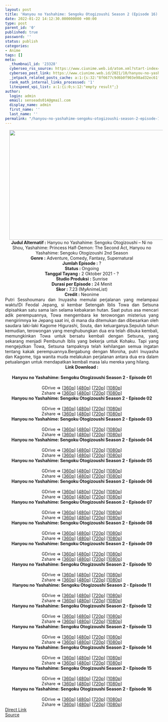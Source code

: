 ```yaml
---
layout: post
title: 'Hanyou no Yashahime: Sengoku Otogizoushi Season 2 (Episode 16) Subtitle Indonesia'
date: 2022-01-22 14:12:30.000000000 +00:00
type: post
parent_id: '0'
published: true
password: ''
status: publish
categories:
- Anime
tags: []
meta:
  _thumbnail_id: '23328'
  cyberseo_rss_source: https://www.ciunime.web.id/atom.xml?start-index=1
  cyberseo_post_link: https://www.ciunime.web.id/2021/10/hanyou-no-yashahime-sengoku-otogizoushi.html
  _jetpack_related_posts_cache: a:1:{s:32:"8f6677c9d6b0f903e98ad32ec61f8deb";a:2:{s:7:"expires";i:1655128069;s:7:"payload";a:3:{i:0;a:1:{s:2:"id";i:25115;}i:1;a:1:{s:2:"id";i:25056;}i:2;a:1:{s:2:"id";i:24958;}}}}
  rank_math_internal_links_processed: '1'
  litespeed_vpi_list: a:1:{i:0;s:12:"empty result";}
author:
  login: admin
  email: senseads014@gmail.com
  display_name: admin
  first_name: ''
  last_name: ''
permalink: "/hanyou-no-yashahime-sengoku-otogizoushi-season-2-episode-16-subtitle-indonesia/"
---
```

<div class="separator" style="clear: both; text-align: center;"><a href="https://blogger.googleusercontent.com/img/a/AVvXsEhQrR0gyQjSUrGxF8UfR7F3yRHmyEMSTlv62rnY3uauUAumEWz8jSSScYFQuIBFZ152lVl2PVZ513vweSHywbTLfUn0MVZyGTYZSg62QzLlr9O6YN_lRM_ObQLzHFFfKm4xSF3WevOs93RO2-lk8bPngUXPS5jVJc6i9f0dRj4FjbeFJyPvXnycgL9Z=s1280" style="margin-left: 1em; margin-right: 1em;"><img border="0" data-original-height="720" data-original-width="1280" height="360" src="{{ site.baseurl }}/assets/2022/01/AVvXsEhQrR0gyQjSUrGxF8UfR7F3yRHmyEMSTlv62rnY3uauUAumEWz8jSSScYFQuIBFZ152lVl2PVZ513vweSHywbTLfUn0MVZyGTYZSg62QzLlr9O6YN_lRM_ObQLzHFFfKm4xSF3WevOs93RO2-lk8bPngUXPS5jVJc6i9f0dRj4FjbeFJyPvXnycgL9Z=w640-h360" width="640" /></a></div>
<div class="separator" style="clear: both; text-align: center;"></div>
<div style="text-align: center;"><b>Judul</b><b><b> Alternatif</b> :</b> Hanyou no Yashahime: Sengoku Otogizoushi – Ni no Shou,&nbsp;Yashahime: Princess Half-Demon: The Second Act,&nbsp;Hanyou no Yashahime: Sengoku Otogizoushi 2nd Season</div>
<div style="text-align: center;"><b><b>Genre :</b></b> Adventure, Comedy, Fantasy, Supernatural</div>
<div style="text-align: center;"><b>Jumlah Episode :</b> ?<br /><b>Status :&nbsp;</b>Ongoing<br /><b>Tanggal Tayang :</b> 2 Oktober&nbsp;2021 - ?<br /><b>Studio Produksi :</b>&nbsp;Sunrise<br /><b>Durasi per Episode :</b> 24 Menit</div>
<div style="text-align: center;"><b>Skor :</b> 7.23 (MyAnimeList)</div>
<div style="text-align: center;"><b>Credit :</b>&nbsp;Neonime</div>
<div style="text-align: center;"></div>
<div style="text-align: justify;">Putri Sesshoumaru dan Inuyasha memulai perjalanan yang melampaui waktu!Di Feodal Jepang, si kembar Setengah Iblis Towa dan Setsuna dipisahkan satu sama lain selama kebakaran hutan. Saat putus asa mencari adik perempuannya, Towa mengembara ke terowongan misterius yang mengirimnya ke Jepang saat ini, di mana dia ditemukan dan dibesarkan oleh saudara laki-laki Kagome Higurashi, Souta, dan keluarganya.Sepuluh tahun kemudian, terowongan yang menghubungkan dua era telah dibuka kembali, memungkinkan Towa untuk bersatu kembali dengan Setsuna, yang sekarang menjadi Pembunuh Iblis yang bekerja untuk Kohaku. Tapi yang mengejutkan Towa, Setsuna tampaknya telah kehilangan semua ingatan tentang kakak perempuannya.Bergabung dengan Moroha, putri Inuyasha dan Kagome, tiga wanita muda melakukan perjalanan antara dua era dalam petualangan untuk mendapatkan kembali masa lalu mereka yang hilang.</div>
<div style="text-align: justify;"></div>
<div style="text-align: justify;"></div>
<div style="text-align: center;">
<div style="text-align: center;">
<div style="text-align: left;">
<div style="text-align: center;"><b>Link Download :</b></div>
<div style="text-align: center;"><b><br /></b></div>
<div style="text-align: center;"><span style="text-align: left;"><b>Hanyou no Yashahime: Sengoku Otogizoushi Season 2&nbsp;</b></span><b>- Episode 01</b></div>
<div style="text-align: center;"><b><br /></b></div>
<div style="text-align: center;">GDrive =&gt; [<a href="https://acefile.co/f/56498351/hny-s2-01-360p-samehadaku-care-mp4" target="_blank" rel="noopener">360p</a>] [<a href="https://acefile.co/f/56501461/neonime_hny-s2-01-480p-zip" target="_blank" rel="noopener">480p</a>] [<a href="https://acefile.co/f/56501464/neonime_hny-s2-01-720p-zip" target="_blank" rel="noopener">720p</a>] [<a href="https://acefile.co/f/56501469/neonime_hny-s2-01-1080p-zip" target="_blank" rel="noopener">1080p</a>]</div>
<div style="text-align: center;">Zshare =&gt; [<a href="https://www20.zippyshare.com/v/otOvkW93/file.html" target="_blank" rel="noopener">360p</a>] [<a href="https://www60.zippyshare.com/v/a15omHpl/file.html" target="_blank" rel="noopener">480p</a>] [<a href="https://www98.zippyshare.com/v/Z3wsMcdb/file.html" target="_blank" rel="noopener">720p</a>] [<a href="https://www81.zippyshare.com/v/P6HSnZPK/file.html" target="_blank" rel="noopener">1080p</a>]</div>
<div style="text-align: center;"></div>
<div style="text-align: center;">
<div><span style="text-align: left;"><b>Hanyou no Yashahime: Sengoku Otogizoushi Season 2&nbsp;</b></span><b>- Episode 02</b></div>
<div><b><br /></b></div>
<div>GDrive =&gt; [<a href="https://acefile.co/f/57131178/hny-s2-02-360p-samehadaku-care-mp4" target="_blank" rel="noopener">360p</a>] [<a href="https://acefile.co/f/57131186/hny-s2-02-480p-samehadaku-care-mp4" target="_blank" rel="noopener">480p</a>] [<a href="https://acefile.co/f/57132117/hny-s2-02-mp4hd-samehadaku-care-mp4" target="_blank" rel="noopener">720p</a>] [<a href="https://acefile.co/f/57133221/hny-s2-02-fullhd-samehadaku-care-mp4" target="_blank" rel="noopener">1080p</a>]</div>
<div>Zshare =&gt; [<a href="https://www66.zippyshare.com/v/iGhW3TGZ/file.html" target="_blank" rel="noopener">360p</a>] [<a href="https://www66.zippyshare.com/v/Lh1GxT0G/file.html" target="_blank" rel="noopener">480p</a>] [<a href="https://www115.zippyshare.com/v/WiHECs48/file.html" target="_blank" rel="noopener">720p</a>] [<a href="https://www56.zippyshare.com/v/K0mhfcKY/file.html" target="_blank" rel="noopener">1080p</a>]</div>
<div></div>
<div>
<div><span style="text-align: left;"><b>Hanyou no Yashahime: Sengoku Otogizoushi Season 2&nbsp;</b></span><b>- Episode 03</b></div>
<div><b><br /></b></div>
<div>GDrive =&gt; [<a href="https://mir.cr/0JGX0BMM" target="_blank" rel="noopener">360p</a>] [<a href="https://acefile.co/f/57717453/neonime_hny-s2-03-480p-zip" target="_blank" rel="noopener">480p</a>] [<a href="https://acefile.co/f/57717898/neonime_hny-s2-03-720p-zip" target="_blank" rel="noopener">720p</a>] [<a href="https://acefile.co/f/57718425/neonime_hny-s2-03-1080p-zip" target="_blank" rel="noopener">1080p</a>]</div>
<div>Zshare =&gt; [<a href="https://www81.zippyshare.com/v/gW5jldJC/file.html" target="_blank" rel="noopener">360p</a>] [<a href="https://www9.zippyshare.com/v/rimdkRkw/file.html" target="_blank" rel="noopener">480p</a>] [<a href="https://www57.zippyshare.com/v/ht2AimXI/file.html" target="_blank" rel="noopener">720p</a>] [<a href="https://www66.zippyshare.com/v/sx8Jdt6K/file.html" target="_blank" rel="noopener">1080p</a>]</div>
</div>
<div></div>
<div>
<div><span style="text-align: left;"><b>Hanyou no Yashahime: Sengoku Otogizoushi Season 2&nbsp;</b></span><b>- Episode 04</b></div>
<div><b><br /></b></div>
<div>GDrive =&gt; [<a href="https://acefile.co/f/58268073/hny-s2-04-360p-samehadaku-care-mp4" target="_blank" rel="noopener">360p</a>] [<a href="https://acefile.co/f/58269642/neonime_hny-s2-04-480p-zip" target="_blank" rel="noopener">480p</a>] [<a href="https://acefile.co/f/58269993/neonime_hny-s2-04-720p-zip" target="_blank" rel="noopener">720p</a>] [<a href="https://acefile.co/f/58270633/neonime_hny-s2-04-1080p-zip" target="_blank" rel="noopener">1080p</a>]</div>
<div>Zshare =&gt; [<a href="https://www43.zippyshare.com/v/4ZfnObCN/file.html" target="_blank" rel="noopener">360p</a>] [<a href="https://www110.zippyshare.com/v/clmhHuNA/file.html" target="_blank" rel="noopener">480p</a>] [<a href="https://www12.zippyshare.com/v/pSo0UdYY/file.html" target="_blank" rel="noopener">720p</a>] [<a href="https://www5.zippyshare.com/v/eZMI3gI5/file.html" target="_blank" rel="noopener">1080p</a>]</div>
</div>
<div></div>
<div>
<div><span style="text-align: left;"><b>Hanyou no Yashahime: Sengoku Otogizoushi Season 2&nbsp;</b></span><b>- Episode 05</b></div>
<div><b><br /></b></div>
<div>GDrive =&gt; [<a href="https://acefile.co/f/58803598/hny-s2-05-360p-samehadaku-care-mp4" target="_blank" rel="noopener">360p</a>] [<a href="https://acefile.co/f/58803602/hny-s2-05-480p-samehadaku-care-mp4" target="_blank" rel="noopener">480p</a>] [<a href="https://acefile.co/f/58804179/hny-s2-05-mp4hd-samehadaku-care-mp4" target="_blank" rel="noopener">720p</a>] [<a href="https://acefile.co/f/58804663/hny-s2-05-fullhd-samehadaku-care-mp4" target="_blank" rel="noopener">1080p</a>]</div>
<div>Zshare =&gt; [<a href="https://www2.zippyshare.com/v/67YPbtMy/file.html" target="_blank" rel="noopener">360p</a>] [<a href="https://www2.zippyshare.com/v/0kfAepGC/file.html" target="_blank" rel="noopener">480p</a>] [<a href="https://www81.zippyshare.com/v/gVgRSZAJ/file.html" target="_blank" rel="noopener">720p</a>] [<a href="https://www118.zippyshare.com/v/WBleKpNv/file.html" target="_blank" rel="noopener">1080p</a>]</div>
</div>
<div></div>
<div>
<div><span style="text-align: left;"><b>Hanyou no Yashahime: Sengoku Otogizoushi Season 2&nbsp;</b></span><b>- Episode 06</b></div>
<div><b><br /></b></div>
<div>GDrive =&gt; [<a href="https://acefile.co/f/59316828/hny-s2-06-360p-samehadaku-care-mp4" target="_blank" rel="noopener">360p</a>] [<a href="https://acefile.co/f/59316830/hny-s2-06-480p-samehadaku-care-mp4" target="_blank" rel="noopener">480p</a>] [<a href="https://acefile.co/f/59317467/hny-s2-06-mp4hd-samehadaku-care-mp4" target="_blank" rel="noopener">720p</a>] [<a href="https://acefile.co/f/59317877/hny-s2-06-fullhd-samehadaku-care-mp4" target="_blank" rel="noopener">1080p</a>]</div>
<div>Zshare =&gt; [<a href="https://www3.zippyshare.com/v/RBTgGbid/file.html" target="_blank" rel="noopener">360p</a>] [<a href="https://www3.zippyshare.com/v/ajbRcjEB/file.html" target="_blank" rel="noopener">480p</a>] [<a href="https://www35.zippyshare.com/v/7vfbt0yn/file.html" target="_blank" rel="noopener">720p</a>] [<a href="https://www64.zippyshare.com/v/wsp4o0VT/file.html" target="_blank" rel="noopener">1080p</a>]</div>
</div>
<div></div>
<div>
<div><span style="text-align: left;"><b>Hanyou no Yashahime: Sengoku Otogizoushi Season 2&nbsp;</b></span><b>- Episode 07</b></div>
<div><b><br /></b></div>
<div>GDrive =&gt; [<a href="https://acefile.co/f/59903651/hny-s2-07-360p-samehadaku-care-mp4" target="_blank" rel="noopener">360p</a>] [<a href="https://acefile.co/f/59903657/hny-s2-07-480p-samehadaku-care-mkv" target="_blank" rel="noopener">480p</a>] [<a href="https://acefile.co/f/59903987/hny-s2-07-mp4hd-samehadaku-care-mp4" target="_blank" rel="noopener">720p</a>] [<a href="https://acefile.co/f/59904870/hny-s2-07-fullhd-samehadaku-care-mp4" target="_blank" rel="noopener">1080p</a>]</div>
<div>Zshare =&gt; [<a href="https://www78.zippyshare.com/v/ZsjKlPYk/file.html" target="_blank" rel="noopener">360p</a>] [<a href="https://www78.zippyshare.com/v/sKtXVckg/file.html" target="_blank" rel="noopener">480p</a>] [<a href="https://www62.zippyshare.com/v/MSGaTeHs/file.html" target="_blank" rel="noopener">720p</a>] [<a href="https://www120.zippyshare.com/v/vCKH9CnI/file.html" target="_blank" rel="noopener">1080p</a>]</div>
</div>
<div></div>
<div>
<div><span style="text-align: left;"><b>Hanyou no Yashahime: Sengoku Otogizoushi Season 2&nbsp;</b></span><b>- Episode 08</b></div>
<div><b><br /></b></div>
<div>GDrive =&gt; [<a href="https://acefile.co/f/60472017/hny-s2-08-360p-samehadaku-care-mp4" target="_blank" rel="noopener">360p</a>] [<a href="https://acefile.co/f/60472022/hny-s2-08-480p-samehadaku-care-mp4" target="_blank" rel="noopener">480p</a>] [<a href="https://acefile.co/f/60472366/hny-s2-08-mp4hd-samehadaku-care-mp4" target="_blank" rel="noopener">720p</a>] [<a href="https://acefile.co/f/60473317/hny-s2-08-fullhd-samehadaku-care-mp4" target="_blank" rel="noopener">1080p</a>]</div>
<div>Zshare =&gt; [<a href="https://www45.zippyshare.com/v/lqV3uvcJ/file.html" target="_blank" rel="noopener">360p</a>] [<a href="https://www45.zippyshare.com/v/kZ6SHBQk/file.html" target="_blank" rel="noopener">480p</a>] [<a href="https://www72.zippyshare.com/v/KultHfDo/file.html" target="_blank" rel="noopener">720p</a>] [<a href="https://www55.zippyshare.com/v/8y7dDlS5/file.html" target="_blank" rel="noopener">1080p</a>]</div>
</div>
<div></div>
<div>
<div><span style="text-align: left;"><b>Hanyou no Yashahime: Sengoku Otogizoushi Season 2&nbsp;</b></span><b>- Episode 09</b></div>
<div><b><br /></b></div>
<div>GDrive =&gt; [<a href="https://acefile.co/f/61068718/hny-s2-09-360p-samehadaku-care-mp4" target="_blank" rel="noopener">360p</a>] [<a href="https://acefile.co/f/61068726/hny-s2-09-480p-samehadaku-care-mp4" target="_blank" rel="noopener">480p</a>] [<a href="https://acefile.co/f/61068940/hny-s2-09-mp4hd-samehadaku-care-mp4" target="_blank" rel="noopener">720p</a>] [<a href="https://acefile.co/f/61069947/hny-s2-09-fullhd-samehadaku-care-mp4" target="_blank" rel="noopener">1080p</a>]</div>
<div>Zshare =&gt; [<a href="https://www65.zippyshare.com/v/zAV1cbjr/file.html" target="_blank" rel="noopener">360p</a>] [<a href="https://www65.zippyshare.com/v/tJ0zfuFb/file.html" target="_blank" rel="noopener">480p</a>] [<a href="https://www61.zippyshare.com/v/PFNTLlVk/file.html" target="_blank" rel="noopener">720p</a>] [<a href="https://www48.zippyshare.com/v/FgNtcq7r/file.html" target="_blank" rel="noopener">1080p</a>]</div>
</div>
<div></div>
<div>
<div><span style="text-align: left;"><b>Hanyou no Yashahime: Sengoku Otogizoushi Season 2&nbsp;</b></span><b>- Episode 10</b></div>
<div><b><br /></b></div>
<div>GDrive =&gt; [<a href="https://acefile.co/f/61640468/hny-s2-10-360p-samehadaku-care-mp4" target="_blank" rel="noopener">360p</a>] [<a href="https://acefile.co/f/61640472/hny-s2-10-480p-samehadaku-care-mp4" target="_blank" rel="noopener">480p</a>] [<a href="https://acefile.co/f/61640781/hny-s2-10-mp4hd-samehadaku-care-mp4" target="_blank" rel="noopener">720p</a>] [<a href="https://acefile.co/f/61641953/hny-s2-10-fullhd-samehadaku-care-mp4" target="_blank" rel="noopener">1080p</a>]</div>
<div>Zshare =&gt; [<a href="https://www25.zippyshare.com/v/STWiUIUk/file.html" target="_blank" rel="noopener">360p</a>] [<a href="https://www25.zippyshare.com/v/e7QhQGfL/file.html" target="_blank" rel="noopener">480p</a>] [<a href="https://www78.zippyshare.com/v/bXNXdrbf/file.html" target="_blank" rel="noopener">720p</a>] [<a href="https://www102.zippyshare.com/v/VeucgOtm/file.html" target="_blank" rel="noopener">1080p</a>]</div>
</div>
<div></div>
<div>
<div><span style="text-align: left;"><b>Hanyou no Yashahime: Sengoku Otogizoushi Season 2&nbsp;</b></span><b>- Episode 11</b></div>
<div><b><br /></b></div>
<div>GDrive =&gt; [<a href="https://acefile.co/f/62226782/hny-s2-11-360p-samehadaku-care-mp4" target="_blank" rel="noopener">360p</a>] [<a href="https://acefile.co/f/62226790/hny-s2-11-480p-samehadaku-care-mp4" target="_blank" rel="noopener">480p</a>] [<a href="https://acefile.co/f/62227323/hny-s2-11-mp4hd-samehadaku-care-mp4" target="_blank" rel="noopener">720p</a>] [<a href="https://acefile.co/f/62227985/hny-s2-11-fullhd-samehadaku-care-mp4" target="_blank" rel="noopener">1080p</a>]</div>
<div>Zshare =&gt; [<a href="https://www111.zippyshare.com/v/edkJ5ZhA/file.html" target="_blank" rel="noopener">360p</a>] [<a href="https://www111.zippyshare.com/v/AEKfdNuu/file.html" target="_blank" rel="noopener">480p</a>] [<a href="https://www61.zippyshare.com/v/fTAOcRqY/file.html" target="_blank" rel="noopener">720p</a>] [<a href="https://www57.zippyshare.com/v/MXf4CCZD/file.html" target="_blank" rel="noopener">1080p</a>]</div>
</div>
<div></div>
<div>
<div><span style="text-align: left;"><b>Hanyou no Yashahime: Sengoku Otogizoushi Season 2&nbsp;</b></span><b>- Episode 12</b></div>
<div><b><br /></b></div>
<div>GDrive =&gt; [<a href="https://acefile.co/f/62817308/hny-s2-12-360p-samehadaku-care-mp4" target="_blank" rel="noopener">360p</a>] [<a href="https://acefile.co/f/62817319/hny-s2-12-480p-samehadaku-care-mp4" target="_blank" rel="noopener">480p</a>] [<a href="https://acefile.co/f/62817471/hny-s2-12-mp4hd-samehadaku-care-mp4" target="_blank" rel="noopener">720p</a>] [<a href="https://acefile.co/f/62818378/hny-s2-12-fullhd-samehadaku-care-mp4" target="_blank" rel="noopener">1080p</a>]</div>
<div>Zshare =&gt; [<a href="https://www33.zippyshare.com/v/tXdoEKVe/file.html" target="_blank" rel="noopener">360p</a>] [<a href="https://www33.zippyshare.com/v/UwdaHyuS/file.html" target="_blank" rel="noopener">480p</a>] [<a href="https://www36.zippyshare.com/v/0WpqrsKD/file.html" target="_blank" rel="noopener">720p</a>] [<a href="https://www60.zippyshare.com/v/zIe4IBnm/file.html" target="_blank" rel="noopener">1080p</a>]</div>
</div>
<div></div>
<div>
<div><span style="text-align: left;"><b>Hanyou no Yashahime: Sengoku Otogizoushi Season 2&nbsp;</b></span><b>- Episode 13</b></div>
<div><b><br /></b></div>
<div>GDrive =&gt; [<a href="https://justpaste.it/redirect/1wqlc/https://acefile.co/f/63493170/hny-s2-13-360p-samehadaku-care-mp4" target="_blank" rel="noopener">360p</a>] [<a href="https://justpaste.it/redirect/1wqlc/https://acefile.co/f/63493181/hny-s2-13-480p-samehadaku-care-mp4" target="_blank" rel="noopener">480p</a>] [<a href="https://justpaste.it/redirect/1wqlc/https://acefile.co/f/63493967/hny-s2-13-mp4hd-samehadaku-care-mp4" target="_blank" rel="noopener">720p</a>] [<a href="https://justpaste.it/redirect/1wqlc/https://acefile.co/f/63494683/hny-s2-13-fullhd-samehadaku-care-mp4" target="_blank" rel="noopener">1080p</a>]</div>
<div>Zshare =&gt; [<a href="https://justpaste.it/redirect/1wqlc/https://www96.zippyshare.com/v/UPA7YipB/file.html" target="_blank" rel="noopener">360p</a>] [<a href="https://justpaste.it/redirect/1wqlc/https://www96.zippyshare.com/v/pKQRqKhW/file.html" target="_blank" rel="noopener">480p</a>] [<a href="https://justpaste.it/redirect/1wqlc/https://www94.zippyshare.com/v/32CsJDSi/file.html" target="_blank" rel="noopener">720p</a>] [<a href="https://justpaste.it/redirect/1wqlc/https://www64.zippyshare.com/v/DrrnoeaU/file.html" target="_blank" rel="noopener">1080p</a>]</div>
</div>
<div></div>
<div>
<div><span style="text-align: left;"><b>Hanyou no Yashahime: Sengoku Otogizoushi Season 2&nbsp;</b></span><b>- Episode 14</b></div>
<div><b><br /></b></div>
<div>GDrive =&gt; [<a href="https://acefile.co/f/64730806/hny-s2-14-360p-samehadaku-care-mp4" target="_blank" rel="noopener">360p</a>] [<a href="https://acefile.co/f/64730813/hny-s2-14-480p-samehadaku-care-mp4" target="_blank" rel="noopener">480p</a>] [<a href="https://acefile.co/f/64731249/hny-s2-14-mp4hd-samehadaku-care-mp4" target="_blank" rel="noopener">720p</a>] [<a href="https://acefile.co/f/64732026/hny-s2-14-fullhd-samehadaku-care-mp4" target="_blank" rel="noopener">1080p</a>]</div>
<div>Zshare =&gt; [<a href="https://www48.zippyshare.com/v/wdirZPts/file.html" target="_blank" rel="noopener">360p</a>] [<a href="https://www48.zippyshare.com/v/lZ6u2tRg/file.html" target="_blank" rel="noopener">480p</a>] [<a href="https://www118.zippyshare.com/v/ynLIbXKp/file.html" target="_blank" rel="noopener">720p</a>] [<a href="https://www106.zippyshare.com/v/Hfit6381/file.html" target="_blank" rel="noopener">1080p</a>]</div>
</div>
<div></div>
<div>
<div><span style="text-align: left;"><b>Hanyou no Yashahime: Sengoku Otogizoushi Season 2&nbsp;</b></span><b>- Episode 15</b></div>
<div><b><br /></b></div>
<div>GDrive =&gt; [<a href="https://acefile.co/f/65358348/hny-s2-15-360p-samehadaku-care-mp4" target="_blank" rel="noopener">360p</a>] [<a href="https://acefile.co/f/65358355/hny-s2-15-480p-samehadaku-care-mp4" target="_blank" rel="noopener">480p</a>] [<a href="https://acefile.co/f/65358638/hny-s2-15-mp4hd-samehadaku-care-mp4" target="_blank" rel="noopener">720p</a>] [<a href="https://acefile.co/f/65359660/hny-s2-15-fullhd-samehadaku-care-mp4" target="_blank" rel="noopener">1080p</a>]</div>
<div>Zshare =&gt; [<a href="https://www97.zippyshare.com/v/R8q0W6AH/file.html" target="_blank" rel="noopener">360p</a>] [<a href="https://www97.zippyshare.com/v/klxY4eUw/file.html" target="_blank" rel="noopener">480p</a>] [<a href="https://www97.zippyshare.com/v/FpMpK9xq/file.html" target="_blank" rel="noopener">720p</a>] [<a href="https://www61.zippyshare.com/v/ewgy1K1n/file.html" target="_blank" rel="noopener">1080p</a>]</div>
</div>
<div></div>
<div>
<div><span style="text-align: left;"><b>Hanyou no Yashahime: Sengoku Otogizoushi Season 2&nbsp;</b></span><b>- Episode 16</b></div>
<div><b><br /></b></div>
<div>GDrive =&gt; [<a href="https://acefile.co/f/65975621/hny-s2-16-360p-samehadaku-care-mp4" target="_blank" rel="noopener">360p</a>] [<a href="https://acefile.co/f/65975631/hny-s2-16-480p-samehadaku-care-mp4" target="_blank" rel="noopener">480p</a>] [<a href="https://acefile.co/f/65976028/hny-s2-16-mp4hd-samehadaku-care-mp4" target="_blank" rel="noopener">720p</a>] [<a href="https://acefile.co/f/65976720/hny-s2-16-fullhd-samehadaku-care-mp4" target="_blank" rel="noopener">1080p</a>]</div>
<div>Zshare =&gt; [<a href="https://www102.zippyshare.com/v/qMTn0CRs/file.html" target="_blank" rel="noopener">360p</a>] [<a href="https://www102.zippyshare.com/v/2vc9Si9B/file.html" target="_blank" rel="noopener">480p</a>] [<a href="https://www102.zippyshare.com/v/DPEOOTlT/file.html" target="_blank" rel="noopener">720p</a>] [<a href="https://www14.zippyshare.com/v/4KvMkfPM/file.html" target="_blank" rel="noopener">1080p</a>]</div>
</div>
</div>
</div>
</div>
</div>
<link rel="stylesheet" href="https://cdnjs.cloudflare.com/ajax/libs/font-awesome/4.7.0/css/font-awesome.min.css" />
<div class="divbtn"> <a href="https://handymansurrender.com/fihup8buzv?key=94550f7ce39444073321dde3b8782f97" class="btn"><i class="fa fa-download"></i> Direct Link</a> <br /><a href="https://www.ciunime.web.id/2021/10/hanyou-no-yashahime-sengoku-otogizoushi.html">Source</a> </div>

